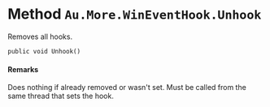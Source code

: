 # Method `Au.More.WinEventHook.Unhook`

Removes all hooks.

```
public void Unhook()
```

#### Remarks

Does nothing if already removed or wasn't set. Must be called from the same thread that sets the hook.